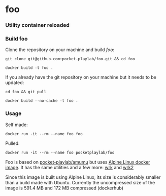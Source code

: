 # foo

### Utility container reloaded


### Build foo

Clone the repository on your machine and build *foo*:

``git clone git@github.com:pocket-playlab/foo.git && cd foo``

``docker build -t foo .``

If you already have the git repository on your machine but it needs to be updated:

``cd foo && git pull``

``docker build --no-cache -t foo .``

### Usage

Self made:

``docker run -it --rm --name foo foo``

Pulled:

``docker run -it --rm --name foo pocketplaylab/foo``

Foo is based on [pocket-playlab/amumu](https://github.com/pocket-playlab/amumu) but uses [Alpine Linux docker image](https://hub.docker.com/_/alpine/). It has the same utilities and a few more: [wrk](https://github.com/wg/wrk) and [wrk2](https://github.com/giltene/wrk2)

Since this image is built using Alpine Linux, its size is considerably smaller than a build made with Ubuntu. Currently the uncompressed size of the image is 591.4 MB and 172 MB compressed (dockerhub)
